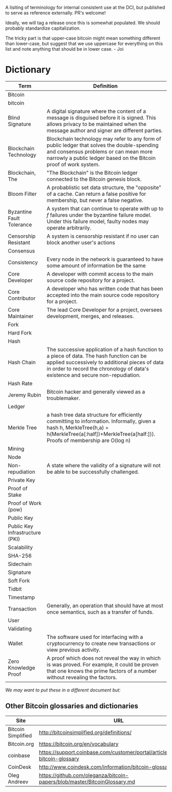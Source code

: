 A lisiting of terminology for internal consistent use at the DCI, but published to serve as reference externally. PR's welcome!

Ideally, we will tag a release once this is somewhat populated. We should probably standardize capitalization.

The tricky part is that upper-case bitcoin might mean something different than lower-case, but suggest that we use uppercase for everything on this list and note anything that should be in lower case. - Joi

# Dictionary

| Term | Definition |
| --- | --- |
| Bitcoin | |
| bitcoin | |
| Blind Signature | A digital signature where the content of a message is disguised before it is signed. This allows privacy to be maintained when the message author and signer are different parties. |
| Blockchain Technology | Blockchain technology may refer to any form of public ledger that solves the double-spending and consensus problems or can mean more narrowly a public ledger based on the Bitcoin proof of work system. |
| Blockchain, The | "The Blockchain" is the Bitcoin ledger connected to the Bitcoin genesis block. |
| Bloom Filter| A probablistic set data structure, the "opposite" of a cache. Can return a false positive for membership, but never a false negative. |
| Byzantine Fault Tolerance | A system that can continue to operate with up to _f_ failures under the byzantine failure model. Under this failure model, faulty nodes may operate arbitrarily.|
| Censorship Resistant | A system is censorship resistant if no user can block another user's actions |
| Consensus ||
| Consistency | Every node in the network is guaranteed to have some amount of information be the same |
| Core Developer | A developer with commit access to the main source code repository for a project. |
| Core Contributor | A developer who has written code that has been accepted into the main source code repository for a project. |
| Core Maintainer | The lead Core Developer for a project, oversees development, merges, and releases.|
| Fork ||
| Hard Fork || An ocurrence when the software to maintain a consensus based network (like a blockchain) changes on some nodes but not others, and both types of nodes continue working towards independent consensus on two separate networks. Can happen by accident due to a bug in software which can cause a reorganization of the chain and requires nodes to update software. Can also happen on purpose when a change to original consensus codebase is made expressly to introduce new rules that are not compatible with old consensus rules. In this second scenario this could be done in the case of a unanimous upgrade to a new codebase (wherein ~all people will upgrade to the new software and the old one will cease to run on any nodes) or contentiously, when someone or a group of people change the consensus mechanism and others do not agree to the change, in which case two parallel networks will continue to run. |
| Hash | |
| Hash Chain | The successive application of a hash function to a piece of data. The hash function can be applied successively to additional pieces of data in order to record the chronology of data's existence and secure non-repudiation. |
| Hash Rate | | The amount of hashes that can be caculated by a given hardware.
| Jeremy Rubin | Bitcoin hacker and generally viewed as a troublemaker. |
| Ledger || A list of transactions, like a receipt.
| Merkle Tree | a hash tree data structure for efficiently committing to information. Informally, given a hash h, MerkleTree(h,a) = h(MerkleTree(a[:half])+MerkleTree(a[half:])). Proofs of membership are O(log n)|
| Mining ||
| Node || A computer running consensus code. A machine running blockchain software for a given network.
| Non-repudiation | A state where the validity of a signature will not be able to be successfully challenged. |
| Private Key ||
| Proof of Stake | |
| Proof of Work (pow) ||
| Public Key | |
| Public Key Infrastructure (PKI) ||
| Scalability ||
| SHA-256 | |
| Sidechain || A blockchain that is separate from another, but that have some form of interoperability in mind. |
| Signature | |
| Soft Fork || A change to consensus code that does not result in two parallel chains, but instead changes features of a blockchain that nodes running older software still deems valid even if they don't fully understand some of the data.
| Tidbit | |
| Timestamp | |
| Transaction| Generally, an operation that should have at most once semantics, such as a transfer of funds. |
| User || A person utilizing a blockchain. In most usecases a user is someone with a wallet (a public and private key). |
| Validating || A process wherin nodes determine whether transactions on a network followed all consensus rules; this is an automatic process done by node software. |
| Wallet | The software used for interfacing with a cryptocurrency to create new transactions or view previous activity. |
| Zero Knowledge Proof | A proof which does not reveal the way in which is was proved. For example, it could be proven that one knows the prime factors of a number without revealing the factors. |

_We may want to put these in a different document but:_

## Other Bitcoin glossaries and dictionaries

| Site | URL |
| --- | --- |
| Bitcoin Simplified | http://bitcoinsimplified.org/definitions/ |
| Bitcoin.org | https://bitcoin.org/en/vocabulary |
| coinbase | https://support.coinbase.com/customer/portal/articles/1833695-bitcoin-glossary |
| CoinDesk | http://www.coindesk.com/information/bitcoin-glossary/ |
| Oleg Andreev | https://github.com/oleganza/bitcoin-papers/blob/master/BitcoinGlossary.md |

